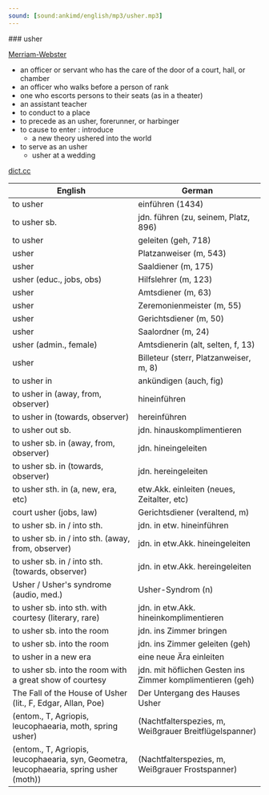 ```yaml
---
sound: [sound:ankimd/english/mp3/usher.mp3]
---
```


\### usher

[Merriam-Webster](https://www.merriam-webster.com/dictionary/usher)

- an officer or servant who has the care of the door of a court, hall, or chamber
- an officer who walks before a person of rank
- one who escorts persons to their seats (as in a theater)
- an assistant teacher
- to conduct to a place
- to precede as an usher, forerunner, or harbinger
- to cause to enter : introduce
    - a new theory ushered into the world
- to serve as an usher
    - usher at a wedding

[dict.cc](https://www.dict.cc/usher)

| English        | German       |
| -------------- | ------------ |
| to usher | einführen (1434) |
| to usher sb. | jdn. führen (zu, seinem, Platz, 896) |
| to usher | geleiten (geh, 718) |
| usher | Platzanweiser (m, 543) |
| usher | Saaldiener (m, 175) |
| usher (educ., jobs, obs) | Hilfslehrer (m, 123) |
| usher | Amtsdiener (m, 63) |
| usher | Zeremonienmeister (m, 55) |
| usher | Gerichtsdiener (m, 50) |
| usher | Saalordner (m, 24) |
| usher (admin., female) | Amtsdienerin (alt, selten, f, 13) |
| usher | Billeteur (sterr, Platzanweiser, m, 8) |
| to usher in | ankündigen (auch, fig) |
| to usher in (away, from, observer) | hineinführen |
| to usher in (towards, observer) | hereinführen |
| to usher out sb. | jdn. hinauskomplimentieren |
| to usher sb. in (away, from, observer) | jdn. hineingeleiten |
| to usher sb. in (towards, observer) | jdn. hereingeleiten |
| to usher sth. in (a, new, era, etc) | etw.Akk. einleiten (neues, Zeitalter, etc) |
| court usher (jobs, law) | Gerichtsdiener (veraltend, m) |
| to usher sb. in / into sth. | jdn. in etw. hineinführen |
| to usher sb. in / into sth. (away, from, observer) | jdn. in etw.Akk. hineingeleiten |
| to usher sb. in / into sth. (towards, observer) | jdn. in etw.Akk. hereingeleiten |
| Usher / Usher's syndrome <US> (audio, med.) | Usher-Syndrom <US> (n) |
| to usher sb. into sth. with courtesy (literary, rare) | jdn. in etw.Akk. hineinkomplimentieren |
| to usher sb. into the room | jdn. ins Zimmer bringen |
| to usher sb. into the room | jdn. ins Zimmer geleiten (geh) |
| to usher in a new era | eine neue Ära einleiten |
| to usher sb. into the room with a great show of courtesy | jdn. mit höflichen Gesten ins Zimmer komplimentieren (geh) |
| The Fall of the House of Usher (lit., F, Edgar, Allan, Poe) | Der Untergang des Hauses Usher |
|  (entom., T, Agriopis, leucophaearia, moth, spring usher) |  (Nachtfalterspezies, m, Weißgrauer Breitflügelspanner) |
|  (entom., T, Agriopis, leucophaearia, syn, Geometra, leucophaearia, spring usher (moth)) |  (Nachtfalterspezies, m, Weißgrauer Frostspanner) |
